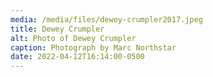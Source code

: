 ```yaml
---
media: /media/files/dewey-crumpler2017.jpeg
title: Dewey Crumpler
alt: Photo of Dewey Crumpler
caption: Photograph by Marc Northstar
date: 2022-04-12T16:14:00-0500
---
```

